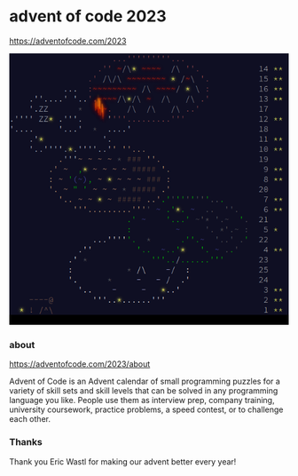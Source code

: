 advent of code 2023
===================

https://adventofcode.com/2023

![Advent of Code Screenshot](screenshots/aoc-screenshot.png)

### about

https://adventofcode.com/2023/about

Advent of Code is an Advent calendar of small programming puzzles for a variety
of skill sets and skill levels that can be solved in any programming language you like.
People use them as interview prep, company training, university coursework,
practice problems, a speed contest, or to challenge each other.

### Thanks

Thank you Eric Wastl for making our advent better every year!
